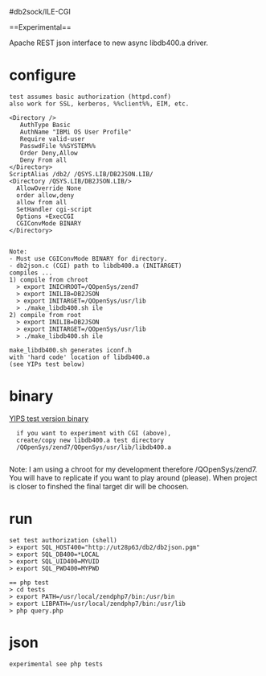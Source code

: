 #db2sock/ILE-CGI

==Experimental==

Apache REST json interface to new async libdb400.a driver. 

# configure

```
test assumes basic authorization (httpd.conf)
also work for SSL, kerberos, %%client%%, EIM, etc.

<Directory />       
   AuthType Basic
   AuthName "IBMi OS User Profile"
   Require valid-user
   PasswdFile %%SYSTEM%%
   Order Deny,Allow 
   Deny From all     
</Directory>
ScriptAlias /db2/ /QSYS.LIB/DB2JSON.LIB/
<Directory /QSYS.LIB/DB2JSON.LIB/>
  AllowOverride None
  order allow,deny
  allow from all
  SetHandler cgi-script
  Options +ExecCGI
  CGIConvMode BINARY
</Directory>


Note: 
- Must use CGIConvMode BINARY for directory.
- db2json.c (CGI) path to libdb400.a (INITARGET)
compiles ...
1) compile from chroot
  > export INICHROOT=/QOpenSys/zend7
  > export INILIB=DB2JSON
  > export INITARGET=/QOpenSys/usr/lib
  > ./make_libdb400.sh ile
2) compile from root
  > export INILIB=DB2JSON
  > export INITARGET=/QOpenSys/usr/lib
  > ./make_libdb400.sh ile

make_libdb400.sh generates iconf.h
with 'hard code' location of libdb400.a
(see YIPs test below)
```

# binary
[YIPS test version binary](http://yips.idevcloud.com/wiki/index.php/Databases/SuperDriver)
```
  if you want to experiment with CGI (above), 
  create/copy new libdb400.a test directory
  /QOpenSys/zend7/QOpenSys/usr/lib/libdb400.a
  
```
Note: 
I am using a chroot for my development therefore /QOpenSys/zend7.
You will have to replicate if you want to play around (please).
When project is closer to finshed the final target dir will be choosen.

# run

```
set test authorization (shell)
> export SQL_HOST400="http://ut28p63/db2/db2json.pgm"
> export SQL_DB400=*LOCAL
> export SQL_UID400=MYUID
> export SQL_PWD400=MYPWD

== php test
> cd tests
> export PATH=/usr/local/zendphp7/bin:/usr/bin
> export LIBPATH=/usr/local/zendphp7/bin:/usr/lib
> php query.php

```


# json
```
experimental see php tests
```


